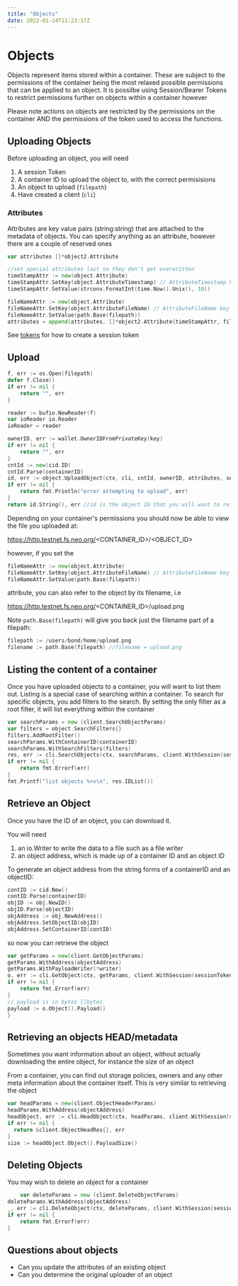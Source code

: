 ```yaml
---
title: "Objects"
date: 2022-01-24T11:23:17Z
---
```


# Objects

Objects represent items stored within a container. These are subject to the permissions of the container being the most relaxed possible permissions that can be applied to an object. It is possilbe using Session/Bearer Tokens to restrict permissions further on objects within a container however

Please note actions on objects are restricted by the permissions on the container AND the permissions of the token used to access the functions. 

## Uploading Objects 

Before uploading an object, you will need

1. A session Token
2. A container ID to upload the object to, with the correct permisisions
3. An object to upload (`filepath`)
4. Have created a client (`cli`)

### Attributes

Attributes are key value pairs (string:string) that are attached to the metadata of objects. You can specify anything as an attribute, however there are a couple of reserved ones
```go
var attributes []*object2.Attribute

//set special attributes last so they don't get overwritten
timeStampAttr := new(object.Attribute)
timeStampAttr.SetKey(object.AttributeTimestamp) // AttributeTimestamp key is like a 'created at' attribute
timeStampAttr.SetValue(strconv.FormatInt(time.Now().Unix(), 10))

fileNameAttr := new(object.Attribute)
fileNameAttr.SetKey(object.AttributeFileName) // AttributeFileName key is the filename to be associated with the object. This will become useful later
fileNameAttr.SetValue(path.Base(filepath))
attributes = append(attributes, []*object2.Attribute{timeStampAttr, fileNameAttr}...)

```

See [tokens](/tokens) for how to create a session token

## Upload 

```go
f, err := os.Open(filepath)
defer f.Close()
if err != nil {
    return "", err
}

reader := bufio.NewReader(f)
var ioReader io.Reader
ioReader = reader

ownerID, err := wallet.OwnerIDFromPrivateKey(key)
if err != nil {
    return "", err
}
cntId := new(cid.ID)
cntId.Parse(containerID)
id, err := object.UploadObject(ctx, cli, cntId, ownerID, attributes, sessionToken, &ioReader)
if err != nil {
    return fmt.Println("error attempting to upload", err)
}
return id.String(), err //id is the object ID that you will want to reference
```

Depending on your container's permissions you should now be able to view the file you uploaded at:

https://http.testnet.fs.neo.org/<CONTAINER_ID>/<OBJECT_ID>

however, if you set the 

```go
fileNameAttr := new(object.Attribute)
fileNameAttr.SetKey(object.AttributeFileName) // AttributeFileName key is the filename to be associated with the object. This will become useful later
fileNameAttr.SetValue(path.Base(filepath))
```
attribute, you can also refer to the object by its filename, i.e

https://http.testnet.fs.neo.org/<CONTAINER_ID>/upload.png

Note `path.Base(filepath)` will give you back just the filename part of a filepath:

```go
filepath := /users/bond/home/upload.png
filename := path.Base(filepath) //filename = upload.png
```

## Listing the content of a container

Once you have uploaded objects to a container, you will want to list them out. Listing is a special case of searching within a container.
To search for specific objects, you add filters to the search. By setting the only filter as a root filter, it will list everything within the container

```go
var searchParams = new (client.SearchObjectParams)
var filters = object.SearchFilters{}
filters.AddRootFilter()
searchParams.WithContainerID(containerID)
searchParams.WithSearchFilters(filters)
res, err := cli.SearchObjects(ctx, searchParams, client.WithSession(sessionToken))
if err != nil {
    return fmt.Errorf(err)
}
fmt.Printf("list objects %+v\n", res.IDList())
```

## Retrieve an Object

Once you have the ID of an object, you can download it.

You will need 
1. an io.Writer to write the data to a file such as a file writer
2. an object address, which is made up of a container ID and an object ID

To generate an object address from the string forms of a containerID and an objectID:

```go
contID := cid.New()
contID.Parse(containerID)
objID := obj.NewID()
objID.Parse(objectID)
objAddress := obj.NewAddress()
objAddress.SetObjectID(objID)
objAddress.SetContainerID(contID)
```

so now you can retrieve the object

```go
var getParams = new(client.GetObjectParams)
getParams.WithAddress(objectAddress)
getParams.WithPayloadWriter(*writer)
o, err := cli.GetObject(ctx, getParams, client.WithSession(sessionToken))
if err != nil {
    return fmt.Errorf(err)
}
// payload is in bytes []bytes 
payload := o.Object().Payload()
}
```

## Retrieving an objects HEAD/metadata

Sometimes you want information about an object, without actually downloading the entire object, for instance the size of an object

From a container, you can find out storage policies, owners and any other meta information about the container itself. This is very similar to retrieving the object

```go
var headParams = new(client.ObjectHeaderParams)
headParams.WithAddress(objectAddress)
headObject, err := cli.HeadObject(ctx, headParams, client.WithSession(sessionToken))
if err != nil {
  return &client.ObjectHeadRes{}, err
}
size := headObject.Object().PayloadSize()
```

## Deleting Objects

You may wish to delete an object for a container

```go
	var deleteParams = new (client.DeleteObjectParams)
deleteParams.WithAddress(objectAddress)
_, err := cli.DeleteObject(ctx, deleteParams, client.WithSession(sessionToken))
if err != nil {
    return fmt.Errorf(err)
}
```

## Questions about objects

* Can you update the attributes of an existing object
* Can you determine the original uploader of an object
